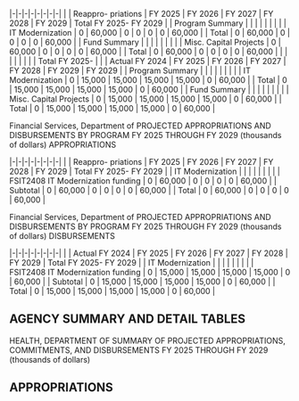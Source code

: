 |-|-|-|-|-|-|-|-|
| | Reappro-  priations | FY 2025 | FY 2026 | FY 2027 | FY 2028 | FY 2029 | Total FY 2025- FY 2029 |
| Program Summary | | | | | | | |
| IT Modernization | 0 | 60,000 | 0 | 0 | 0 | 0 | 60,000 |
| Total | 0 | 60,000 | 0 | 0 | 0 | 0 | 60,000 |
| Fund Summary | | | | | | | |
| Misc. Capital Projects | 0 | 60,000 | 0 | 0 | 0 | 0 | 60,000 |
| Total | 0 | 60,000 | 0 | 0 | 0 | 0 | 60,000 |
| | | | | | | | Total FY 2025- |
| | Actual FY 2024 | FY 2025 | FY 2026 | FY 2027 | FY 2028 | FY 2029 | FY 2029 |
| Program Summary | | | | | | | |
| IT Modernization | 0 | 15,000 | 15,000 | 15,000 | 15,000 | 0 | 60,000 |
| Total | 0 | 15,000 | 15,000 | 15,000 | 15,000 | 0 | 60,000 |
| Fund Summary | | | | | | | |
| Misc. Capital Projects | 0 | 15,000 | 15,000 | 15,000 | 15,000 | 0 | 60,000 |
| Total | 0 | 15,000 | 15,000 | 15,000 | 15,000 | 0 | 60,000 |

Financial Services, Department of PROJECTED APPROPRIATIONS AND DISBURSEMENTS BY PROGRAM FY 2025 THROUGH FY 2029 (thousands of dollars) APPROPRIATIONS

|-|-|-|-|-|-|-|-|
| | Reappro-  priations | FY 2025 | FY 2026 | FY 2027 | FY 2028 | FY 2029 | Total FY 2025- FY 2029 |
| IT Modernization | | | | | | | |
| FSIT2408 IT Modernization funding | 0 | 60,000 | 0 | 0 | 0 | 0 | 60,000 |
| Subtotal | 0 | 60,000 | 0 | 0 | 0 | 0 | 60,000 |
| Total | 0 | 60,000 | 0 | 0 | 0 | 0 | 60,000 |

Financial Services, Department of PROJECTED APPROPRIATIONS AND DISBURSEMENTS BY PROGRAM FY 2025 THROUGH FY 2029 (thousands of dollars) DISBURSEMENTS

|-|-|-|-|-|-|-|-|
| | Actual FY 2024 | FY 2025 | FY 2026 | FY 2027 | FY 2028 | FY 2029 | Total FY 2025- FY 2029 |
| IT Modernization | | | | | | | |
| FSIT2408 IT Modernization funding | 0 | 15,000 | 15,000 | 15,000 | 15,000 | 0 | 60,000 |
| Subtotal | 0 | 15,000 | 15,000 | 15,000 | 15,000 | 0 | 60,000 |
| Total | 0 | 15,000 | 15,000 | 15,000 | 15,000 | 0 | 60,000 |

## **AGENCY SUMMARY AND DETAIL TABLES**

HEALTH, DEPARTMENT OF SUMMARY OF PROJECTED APPROPRIATIONS, COMMITMENTS, AND DISBURSEMENTS FY 2025 THROUGH FY 2029 (thousands of dollars)

## **APPROPRIATIONS**
